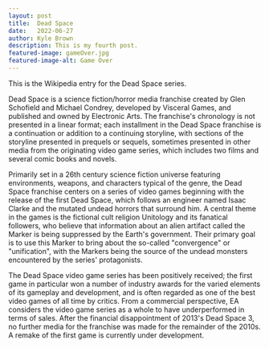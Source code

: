 ```yaml
---
layout: post
title:  Dead Space
date:   2022-06-27
author: Kyle Brown
description: This is my fourth post.
featured-image: gameOver.jpg
featured-image-alt: Game Over
---
```


This is the Wikipedia entry for the Dead Space series.

Dead Space is a science fiction/horror media franchise created by Glen Schofield and Michael Condrey, developed by Visceral Games, and published and owned by Electronic Arts. The franchise's chronology is not presented in a linear format; each installment in the Dead Space franchise is a continuation or addition to a continuing storyline, with sections of the storyline presented in prequels or sequels, sometimes presented in other media from the originating video game series, which includes two films and several comic books and novels.

Primarily set in a 26th century science fiction universe featuring environments, weapons, and characters typical of the genre, the Dead Space franchise centers on a series of video games beginning with the release of the first Dead Space, which follows an engineer named Isaac Clarke and the mutated undead horrors that surround him. A central theme in the games is the fictional cult religion Unitology and its fanatical followers, who believe that information about an alien artifact called the Marker is being suppressed by the Earth's government. Their primary goal is to use this Marker to bring about the so-called "convergence" or "unification", with the Markers being the source of the undead monsters encountered by the series' protagonists.

The Dead Space video game series has been positively received; the first game in particular won a number of industry awards for the varied elements of its gameplay and development, and is often regarded as one of the best video games of all time by critics. From a commercial perspective, EA considers the video game series as a whole to have underperformed in terms of sales. After the financial disappointment of 2013's Dead Space 3, no further media for the franchise was made for the remainder of the 2010s. A remake of the first game is currently under development.
